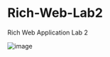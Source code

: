 # Rich-Web-Lab2
Rich Web Application Lab 2

![image](https://user-images.githubusercontent.com/71874472/197413804-98dd3503-40a5-4483-9ba0-d515198963aa.png)
